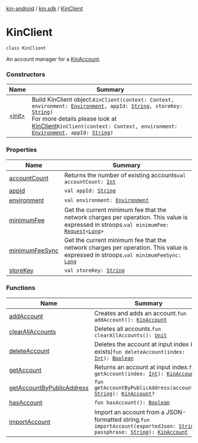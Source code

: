 [kin-android](../../index.md) / [kin.sdk](../index.md) / [KinClient](./index.md)

# KinClient

`class KinClient`

An account manager for a [KinAccount](../-kin-account/index.md).

### Constructors

| Name | Summary |
|---|---|
| [&lt;init&gt;](-init-.md) | Build KinClient object.`KinClient(context: Context, environment: `[`Environment`](../-environment/index.md)`, appId: `[`String`](https://kotlinlang.org/api/latest/jvm/stdlib/kotlin/-string/index.html)`, storeKey: `[`String`](https://kotlinlang.org/api/latest/jvm/stdlib/kotlin/-string/index.html)`)`<br>For more details please look at [KinClient](./index.md)`KinClient(context: Context, environment: `[`Environment`](../-environment/index.md)`, appId: `[`String`](https://kotlinlang.org/api/latest/jvm/stdlib/kotlin/-string/index.html)`)` |

### Properties

| Name | Summary |
|---|---|
| [accountCount](account-count.md) | Returns the number of existing accounts`val accountCount: `[`Int`](https://kotlinlang.org/api/latest/jvm/stdlib/kotlin/-int/index.html) |
| [appId](app-id.md) | `val appId: `[`String`](https://kotlinlang.org/api/latest/jvm/stdlib/kotlin/-string/index.html) |
| [environment](environment.md) | `val environment: `[`Environment`](../-environment/index.md) |
| [minimumFee](minimum-fee.md) | Get the current minimum fee that the network charges per operation. This value is expressed in stroops.`val minimumFee: `[`Request`](../../kin.utils/-request/index.md)`<`[`Long`](https://kotlinlang.org/api/latest/jvm/stdlib/kotlin/-long/index.html)`>` |
| [minimumFeeSync](minimum-fee-sync.md) | Get the current minimum fee that the network charges per operation. This value is expressed in stroops.`val minimumFeeSync: `[`Long`](https://kotlinlang.org/api/latest/jvm/stdlib/kotlin/-long/index.html) |
| [storeKey](store-key.md) | `val storeKey: `[`String`](https://kotlinlang.org/api/latest/jvm/stdlib/kotlin/-string/index.html) |

### Functions

| Name | Summary |
|---|---|
| [addAccount](add-account.md) | Creates and adds an account.`fun addAccount(): `[`KinAccount`](../-kin-account/index.md) |
| [clearAllAccounts](clear-all-accounts.md) | Deletes all accounts.`fun clearAllAccounts(): `[`Unit`](https://kotlinlang.org/api/latest/jvm/stdlib/kotlin/-unit/index.html) |
| [deleteAccount](delete-account.md) | Deletes the account at input index (if it exists)`fun deleteAccount(index: `[`Int`](https://kotlinlang.org/api/latest/jvm/stdlib/kotlin/-int/index.html)`): `[`Boolean`](https://kotlinlang.org/api/latest/jvm/stdlib/kotlin/-boolean/index.html) |
| [getAccount](get-account.md) | Returns an account at input index.`fun getAccount(index: `[`Int`](https://kotlinlang.org/api/latest/jvm/stdlib/kotlin/-int/index.html)`): `[`KinAccount`](../-kin-account/index.md)`?` |
| [getAccountByPublicAddress](get-account-by-public-address.md) | `fun getAccountByPublicAddress(accountId: `[`String`](https://kotlinlang.org/api/latest/jvm/stdlib/kotlin/-string/index.html)`): `[`KinAccount`](../-kin-account/index.md)`?` |
| [hasAccount](has-account.md) | `fun hasAccount(): `[`Boolean`](https://kotlinlang.org/api/latest/jvm/stdlib/kotlin/-boolean/index.html) |
| [importAccount](import-account.md) | Import an account from a JSON-formatted string.`fun importAccount(exportedJson: `[`String`](https://kotlinlang.org/api/latest/jvm/stdlib/kotlin/-string/index.html)`, passphrase: `[`String`](https://kotlinlang.org/api/latest/jvm/stdlib/kotlin/-string/index.html)`): `[`KinAccount`](../-kin-account/index.md) |
